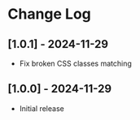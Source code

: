 # Change Log

## [1.0.1] - 2024-11-29
- Fix broken CSS classes matching

## [1.0.0] - 2024-11-29

- Initial release
